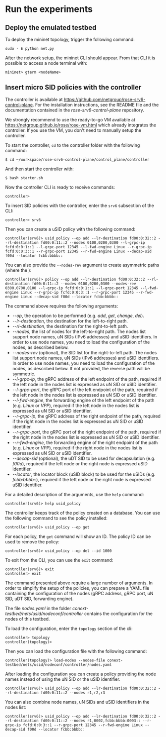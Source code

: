 # Run the experiments
## Deploy the emulated testbed

To deploy the mininet topology, trigger the following command:

```
sudo - E python net.py
```

After the network setup, the mininet CLI should appear. From that CLI it is possible to access a node terminal with:

```
mininet> gterm <nodeName>
```

## Insert micro SID policies with the controller

The controller is available at https://github.com/netgroup/rose-srv6-control-plane. For the installation instructions, see the README file and the documentation contained in the *rose-srv6-control-plane* repository.

We strongly recommend to use the ready-to-go VM available at https://netgroup.github.io/rose/rose-vm.html which already integrates the controller. If you use the VM, you don't need to manually setup the controller.

To start the controller, ``cd`` to the controller folder with the following command:

```
$ cd ~/workspace/rose-srv6-control-plane/control_plane/controller
```

And then start the controller with:
```
$ bash starter.sh
```

Now the controller CLI is ready to receive commands:
```
controller> 
```

To insert SID policies with the controller, enter the ``srv6`` subsection of the CLI:
```
controller> srv6
```

Then you can create a uSID policy with the following command:
```
controller(srv6)> usid_policy --op add --lr-destination fd00:0:32::2 --rl-destination fd00:0:11::2 --nodes 0100,0200,0300 --l-grpc-ip fcfd:0:0:1::1 --l-grpc-port 12345 --l-fwd-engine Linux --r-grpc-ip fcfd:0:0:3::1 --r-grpc-port 12345 --r-fwd-engine Linux --decap-sid f00d --locator fcbb:bbbb::
```

You can also provide the ``--nodes-rev`` argument to create asymmetric paths (where the ):
```
controller(srv6)> policy --op add --lr-destination fd00:0:32::2 --rl-destination fd00:0:11::2 --nodes 0100,0200,0300 --nodes-rev 0300,0700,0100 --l-grpc-ip fcfd:0:0:1::1 --l-grpc-port 12345 --l-fwd-engine Linux --r-grpc-ip fcfd:0:0:3::1 --r-grpc-port 12345 --r-fwd-engine Linux --decap-sid f00d --locator fcbb:bbbb::
```

The command above requires the following arguments:
* *--op*,
      the operation to be performed (e.g. *add*, *get*, *change*, *del*).
* *--lr-destination*,
      the destination for the left-to-right path.
* *--rl-destination*,
      the destination for the right-to-left path.
* *--nodes*,
      the list of nodes for the left-to-right path. The nodes list support node names, uN SIDs (IPv6 addresses) and uSID identifiers. In order to use node names, you need to load the configuration of the nodes, as described below.
* *--nodes-rev* (optional),
      the SID list for the right-to-left path.  The nodes list support node names, uN SIDs (IPv6 addresses) and uSID identifiers. In order to use node names, you need to load the configuration of the nodes, as described below. If not provided, the reverse path will be symmetric.
* *--l-grpc-ip*,
      the gRPC address of the left endpoint of the path, required if the left node in the nodes list is expressed as uN SID or uSID identifier.
* *--l-grpc-port*,
      the gRPC port of the left endpoint of the path, required if the left node in the nodes list is expressed as uN SID or uSID identifier.
* *--l-fwd-engine*,
      the forwarding engine of the left endpoint of the path (e.g. *Linux* or *VPP*), required if the left node in the nodes list is expressed as uN SID or uSID identifier.
* *--r-grpc-ip*,
      the gRPC address of the right endpoint of the path, required if the right node in the nodes list is expressed as uN SID or uSID identifier.
* *--r-grpc-port*,
      the gRPC port of the right endpoint of the path, required if the right node in the nodes list is expressed as uN SID or uSID identifier.
* *--r-fwd-engine*,
      the forwarding engine of the right endpoint of the path (e.g. *Linux* or *VPP*), required if the right node in the nodes list is expressed as uN SID or uSID identifier.
* *--decap-sid* (optional),
      the uDT SID to be used for decapsulation (e.g. *f00d*), required if the left node or the right node is expressed uSID identifier.
* *--locator*,
      the locator block (uSID block) to be used for the uSIDs (e.g. *fcbb:bbbb::*), required if the left node or the right node is expressed uSID identifier.

For a detailed description of the arguments, use the ``help`` command:
```
controller(srv6)> help usid_policy
```

The controller keeps track of the policy created on a database. You can use the following command to see the policy installed:
```
controller(srv6)> usid_policy --op get
```

For each policy, the ``get`` command will show an ID. The policy ID can be used to remove the policy:
```
controller(srv6)> usid_policy --op del --id 1000
```

To exit from the CLI, you can use the ``exit`` command:
```
controller(srv6)> exit
controller> exit
```

The command presented above require a large number of arguments. In order to simplify the setup of the policies, you can prepare a YAML file containing the configuration of the nodes (gRPC address, gRPC port, uN SID, uDT SID, forwarding engine).

The file *nodes.yaml* in the folder *conext-testbed/nets/usid/nodeconf/controller* contains the configuration for the nodes of this testbed.

To load the configuration, enter the ``topology`` section of the cli:
```
controller> topology
controller(topology)>
```

Then you can load the configuration file with the following command:
```
controller(topology)> load-nodes --nodes-file conext-testbed/nets/usid/nodeconf/controller/nodes.yaml
```

After loading the configuration you can create a policy providing the node names instead of using the uN SID or the uSID identifier.
```
controller(srv6)> usid_policy --op add --lr-destination fd00:0:32::2 --rl-destination fd00:0:11::2 --nodes r1,r2,r3
```

You can also combine node names, uN SIDs and uSID identifiers in the nodes list:
```
controller(srv6)> usid_policy --op add --lr-destination fd00:0:32::2 --rl-destination fd00:0:11::2 --nodes r1,0002,fcbb:bbbb:0003:: --r-grpc-ip fcfd:0:0:3::1 --r-grpc-port 12345 --r-fwd-engine Linux --decap-sid f00d --locator fcbb:bbbb::
```
